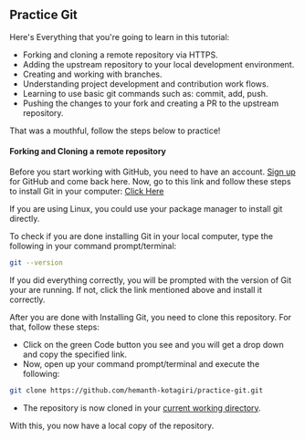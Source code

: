 ## Practice Git

Here's Everything that you're going to learn in this tutorial:

- Forking and cloning a remote repository via HTTPS.
- Adding the upstream repository to your local development environment.
- Creating and working with branches.
- Understanding project development and contribution work flows.
- Learning to use basic git commands such as: commit, add, push.
- Pushing the changes to your fork and creating a PR to the upstream repository.

That was a mouthful, follow the steps below to practice!

#### Forking and Cloning a remote repository

Before you start working with GitHub, you need to have an account. [Sign up](https://github.com/join) for GitHub and come back here.
Now, go to this link and follow these steps to install Git in your computer:
[Click Here](https://git-scm.com/book/en/v2/Getting-Started-Installing-Git)

If you are using Linux, you could use your package manager to install git directly.

To check if you are done installing Git in your local computer, type the following in your command prompt/terminal:

```sh
git --version
```

If you did everything correctly, you will be prompted with the version of Git
your are running. If not, click the link mentioned above and install it correctly.

After you are done with Installing Git, you need to clone this repository.
For that, follow these steps:

- Click on the green Code button you see and you will get a drop down and copy the specified link.
- Now, open up your command prompt/terminal and execute the following:

```sh
git clone https://github.com/hemanth-kotagiri/practice-git.git
```

- The repository is now cloned in your [current working directory](https://www.computerhope.com/jargon/c/currentd.htm).

With this, you now have a local copy of the repository.
